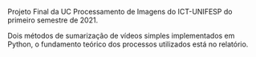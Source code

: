 Projeto Final da UC Processamento de Imagens do ICT-UNIFESP do primeiro semestre de 2021.

Dois métodos de sumarização de vídeos simples implementados em Python, o fundamento teórico dos processos utilizados está no relatório.
